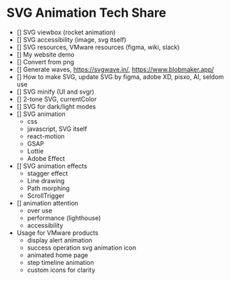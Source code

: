 # SVG Animation Tech Share

- [] SVG viewbox (rocket animation)
- [] SVG accessibility (image, svg itself)
- [] SVG resources, VMware resources (figma, wiki, slack)
- [] My website demo
- [] Convert from png
- [] Generate waves, https://svgwave.in/, https://www.blobmaker.app/
- [] How to make SVG, update SVG by figma, adobe XD, pisxo, AI, seldom use <rect> <circle>
- [] SVG minify (UI and svgr)
- [] 2-tone SVG, currentColor
- [] SVG for dark/light modes
- [] SVG animation
  - css
  - javascript, SVG itself
  - react-motion
  - GSAP
  - Lottie
  - Adobe Effect
- [] SVG animation effects
  - stagger effect
  - Line drawing
  - Path morphing
  - ScrollTrigger
- [] animation attention
  - over use
  - performance (lighthouse)
  - accessibility
- Usage for VMware products
  - display alert animation
  - success operation svg animation icon
  - animated home page
  - step timeline animation
  - custom icons for clarity
